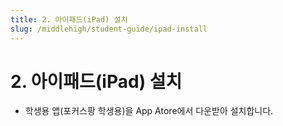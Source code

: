 ```yaml
---
title: 2. 아이패드(iPad) 설치
slug: /middlehigh/student-guide/ipad-install
---
```


# 2. 아이패드(iPad) 설치

- 학생용 앱(포커스팡 학생용)을 App Atore에서 다운받아 설치합니다.
